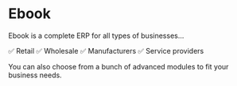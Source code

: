 # Ebook
Ebook is a complete ERP for all types of businesses…

✅ Retail
✅ Wholesale
✅ Manufacturers
✅ Service providers

You can also choose from a bunch of advanced modules to fit your business needs.
